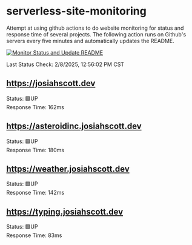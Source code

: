 # serverless-site-monitoring
Attempt at using github actions to do website monitoring for status and response time of several projects. The following action runs on Github's servers every five minutes and automatically updates the README.  

[![Monitor Status and Update README](https://github.com/JosiahSco/serverless-site-monitoring/actions/workflows/monitor.yaml/badge.svg)](https://github.com/JosiahSco/serverless-site-monitoring/actions/workflows/monitor.yaml)

Last Status Check: 2/8/2025, 12:56:02 PM CST

## https://josiahscott.dev
Status: 🟩UP  
Response Time: 162ms

## https://asteroidinc.josiahscott.dev
Status: 🟩UP  
Response Time: 180ms

## https://weather.josiahscott.dev
Status: 🟩UP  
Response Time: 142ms

## https://typing.josiahscott.dev
Status: 🟩UP  
Response Time: 83ms

